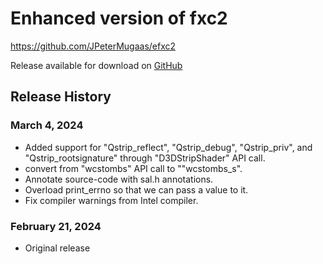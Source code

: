 # Enhanced version of fxc2

https://github.com/JPeterMugaas/efxc2

Release available for download on [GitHub](https://github.com/JPeterMugaas/efxc2/releases)

## Release History

### March 4, 2024
* Added support for "Qstrip_reflect", "Qstrip_debug", "Qstrip_priv", and "Qstrip_rootsignature" through "D3DStripShader" API call.
* convert from "wcstombs" API call to ""wcstombs_s".
* Annotate source-code with sal.h annotations.
* Overload print_errno so that we can pass a value to it.
* Fix compiler warnings from Intel compiler.

### February 21, 2024
* Original release
